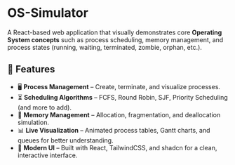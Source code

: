 # OS-Simulator

A React-based web application that visually demonstrates core **Operating System concepts** such as process scheduling, memory management, and process states (running, waiting, terminated, zombie, orphan, etc.).

## 🚀 Features
- 🖥️ **Process Management** – Create, terminate, and visualize processes.
- ⏳ **Scheduling Algorithms** – FCFS, Round Robin, SJF, Priority Scheduling (and more to add).
- 💾 **Memory Management** – Allocation, fragmentation, and deallocation simulation.
- 📊 **Live Visualization** – Animated process tables, Gantt charts, and queues for better understanding.
- 🎨 **Modern UI** – Built with React, TailwindCSS, and shadcn for a clean, interactive interface.


